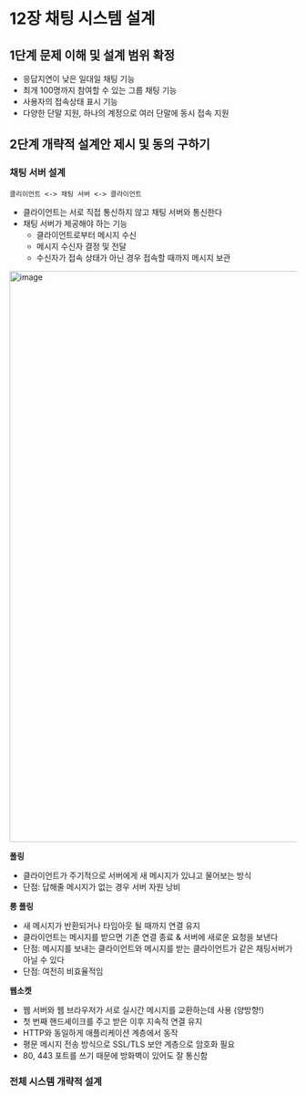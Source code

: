 # 12장 채팅 시스템 설계

## 1단계 문제 이해 및 설계 범위 확정

- 응답지연이 낮은 일대일 채팅 기능
- 최개 100명까지 참여할 수 있는 그룹 채팅 기능
- 사용자의 접속상태 표시 기능
- 다양한 단말 지원, 하나의 계정으로 여러 단말에 동시 접속 지원

## 2단계 개략적 설계안 제시 및 동의 구하기

### 채팅 서버 설계

```
클리이언트 <-> 채팅 서버 <-> 클라이언트
```

- 클라이언트는 서로 직접 통신하지 않고 채팅 서버와 통신한다
- 채팅 서버가 제공해야 하는 기능
  - 클라이언트로부터 메시지 수신
  - 메시지 수신자 결정 및 전달
  - 수신자가 접속 상태가 아닌 경우 접속할 때까지 메시지 보관

<img width="1002" alt="image" src="https://github.com/mimseong/Study/assets/50068946/b1494b28-a009-41a0-a9d9-72bf644d5ef5">

**폴링**
- 클라이언트가 주기적으로 서버에게 새 메시지가 있냐고 물어보는 방식
- 단점: 답해줄 메시지가 없는 경우 서버 자원 낭비

**롱 폴링**

- 새 메시지가 반환되거나 타임아웃 될 때까지 연결 유지
- 클라이언트는 메시지를 받으면 기존 연결 종료 & 서버에 새로운 요청을 보낸다
- 단점: 메시지를 보내는 클라이언트와 메시지를 받는 클라이언트가 같은 채팅서버가 아닐 수 있다
- 단점: 여전히 비효율적임

**웹소켓**

- 웹 서버와 웹 브라우저가 서로 실시간 메시지를 교환하는데 사용 (양방향!)
- 첫 번째 핸드셰이크를 주고 받은 이후 지속적 연결 유지
- HTTP와 동일하게 애플리케이션 계층에서 동작
- 평문 메시지 전송 방식으로 SSL/TLS 보안 계층으로 암호화 필요
- 80, 443 포트를 쓰기 때문에 방화벽이 있어도 잘 통신함

### 전체 시스템 개략적 설계



